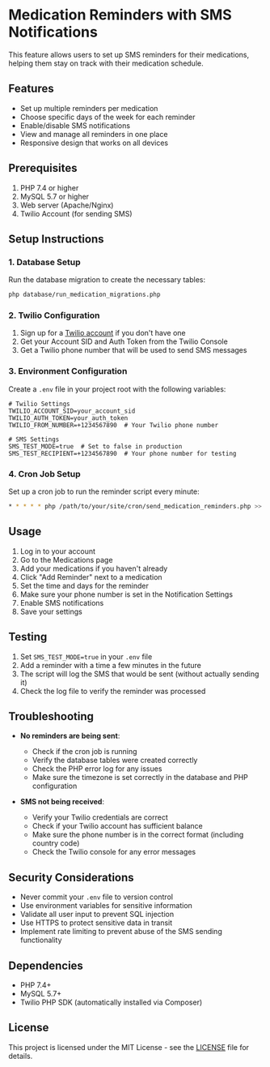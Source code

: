 # Medication Reminders with SMS Notifications

This feature allows users to set up SMS reminders for their medications, helping them stay on track with their medication schedule.

## Features

- Set up multiple reminders per medication
- Choose specific days of the week for each reminder
- Enable/disable SMS notifications
- View and manage all reminders in one place
- Responsive design that works on all devices

## Prerequisites

1. PHP 7.4 or higher
2. MySQL 5.7 or higher
3. Web server (Apache/Nginx)
4. Twilio Account (for sending SMS)

## Setup Instructions

### 1. Database Setup

Run the database migration to create the necessary tables:

```bash
php database/run_medication_migrations.php
```

### 2. Twilio Configuration

1. Sign up for a [Twilio account](https://www.twilio.com/try-twilio) if you don't have one
2. Get your Account SID and Auth Token from the Twilio Console
3. Get a Twilio phone number that will be used to send SMS messages

### 3. Environment Configuration

Create a `.env` file in your project root with the following variables:

```env
# Twilio Settings
TWILIO_ACCOUNT_SID=your_account_sid
TWILIO_AUTH_TOKEN=your_auth_token
TWILIO_FROM_NUMBER=+1234567890  # Your Twilio phone number

# SMS Settings
SMS_TEST_MODE=true  # Set to false in production
SMS_TEST_RECIPIENT=+1234567890  # Your phone number for testing
```

### 4. Cron Job Setup

Set up a cron job to run the reminder script every minute:

```bash
* * * * * php /path/to/your/site/cron/send_medication_reminders.php >> /path/to/your/site/logs/medication_reminders.log 2>&1
```

## Usage

1. Log in to your account
2. Go to the Medications page
3. Add your medications if you haven't already
4. Click "Add Reminder" next to a medication
5. Set the time and days for the reminder
6. Make sure your phone number is set in the Notification Settings
7. Enable SMS notifications
8. Save your settings

## Testing

1. Set `SMS_TEST_MODE=true` in your `.env` file
2. Add a reminder with a time a few minutes in the future
3. The script will log the SMS that would be sent (without actually sending it)
4. Check the log file to verify the reminder was processed

## Troubleshooting

- **No reminders are being sent**:
  - Check if the cron job is running
  - Verify the database tables were created correctly
  - Check the PHP error log for any issues
  - Make sure the timezone is set correctly in the database and PHP configuration

- **SMS not being received**:
  - Verify your Twilio credentials are correct
  - Check if your Twilio account has sufficient balance
  - Make sure the phone number is in the correct format (including country code)
  - Check the Twilio console for any error messages

## Security Considerations

- Never commit your `.env` file to version control
- Use environment variables for sensitive information
- Validate all user input to prevent SQL injection
- Use HTTPS to protect sensitive data in transit
- Implement rate limiting to prevent abuse of the SMS sending functionality

## Dependencies

- PHP 7.4+
- MySQL 5.7+
- Twilio PHP SDK (automatically installed via Composer)

## License

This project is licensed under the MIT License - see the [LICENSE](LICENSE) file for details.
